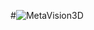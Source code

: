 #![MetaVision3D](https://github.com/XinBiostats/MetaVision3D/assets/136360597/2ba00280-372c-4a27-9b04-5eee55f22e56)
